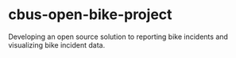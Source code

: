 # cbus-open-bike-project
Developing an open source solution to reporting bike incidents and visualizing bike incident data.
